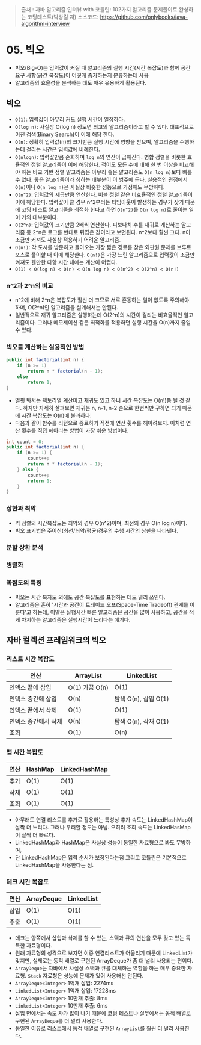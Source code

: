 > 출처 :  자바 알고리즘 인터뷰 with 코틀린: 102가지 알고리즘 문제풀이로 완성하는 코딩테스트(박상길 저)
> 소스코드: https://github.com/onlybooks/java-algorithm-interview

# 05. 빅오
- 빅오(Big-O)는 입력값이 커질 때 알고리즘의 실행 시간(시간 복잡도)과 함께 공간 요구 사항(공간 복잡도)이 어떻게 증가하는지 분류하는데 사용
- 알고리즘의 효율성을 분석하는 데도 매우 유용하게 활용된다.

## 빅오
- `O(1)`: 입력값이 아무리 커도 실행 시간이 일정하다.
- `O(log n)`: 사실상 O(log n) 정도면 최고의 알고리즘이라고 할 수 있다. 대표적으로 이진 검색(Binary Search)이 이에 해당 한다.
- `O(n)`: 정확히 입력값(n)의 크기만큼 실행 시간에 영향을 받으며, 알고리즘을 수행하는데 걸리는 시간은 입력값에 비례한다.
- `O(nlogn)`: 입력값만큼 순회하며 `log n`의 연산이 곱해진다. 병합 정렬을 비롯한 효율적인 정렬 알고리즘이 이에 해당한다.
적어도 모든 수에 대해 한 번 이상을 비교해야 하는 비교 기반 정렬 알고리즘은 아무리 좋은 알고리즘도 `O(n log n)`보다 빠를 수 없다.
좋은 알고리즘이라 칭하는 대부분이 이 범주에 든다. 실용적인 관점에서 `O(n)`이나 `O(n log n)`은 사실상 비슷한 성능으로 가정해도 무방하다.
- `O(n^2)`: 입력값의 제곱만큼 연산한다. 버블 정렬 같은 비효율적인 정렬 알고리즘이 이에 해당한다.
입력값이 클 경우 n^2부터는 타임아웃이 발생하는 경우가 잦기 때문에 코딩 테스트 알고리즘을 최적화 한다고 하면 `O(n^2)`를 `O(n log n)`로 줄이는 일이 거의 대부분이다.
- `O(2^n)`: 입력값의 크기만큼 2배씩 연산한다. 피보나치 수를 재귀로 계산하는 알고리즘 등
2^n은 로그를 반대로 뒤집은 값이라고 보면된다. n^2보다 훨씬 크다. n이 조금만 커져도 사실상 적용하기 어려운 알고리즘.
- `O(n!)`: 각 도시를 방문하고 돌아오는 가장 짧은 경로를 찾은 외판원 문제를 브루트 포스로 풀이할 때 이에 해당한다. `O(n!)`은 가장 느린 알고리즘으로 입력값이 조금만 켜져도
웬만한 다항 시간 내에는 계산이 어렵다.
- `O(1) < O(log n) < O(n) < O(n log n) < O(n^2) < O(2^n) < O(n!)`

### n^2과 2^n의 비교
- n^2에 비해 2^n은 복잡도가 훨씬 더 크므로 서로 혼동하는 일이 없도록 주의해야 하며, O(2^n)인 알고리즘을 설계해서는 안된다.
- 일반적으로 재귀 알고리즘은 실행하는데 O(2^n)의 시간이 걸리는 비효율적인 알고리즘이다. 그러나 메모제이션 같은 최적화를 적용하면 실행 시간을 O(n)까지 줄일 수 있다.

### 빅오를 계산하는 실용적인 방법
```java
public int factorial(int n) {
    if (n >= 1) 
        return n * factorial(n - 1);
    else
        return 1;
}
```
- 얼핏 봐서는 팩토리얼 계산이고 재귀도 있고 하니 시간 복잡도는 O(n!)쯤 될 것 같다. 하지만 자세히 살펴보면 재귀는 n, n-1, n-2 순으로 한번씩만 구하면 되기 때문에 시간 복잡도는
O(n)에 불과하다.
- 다음과 같이 함수를 리턴으로 종료하기 직전에 연산 횟수를 헤아려보자. 이처럼 연산 횟수를 직접 헤아리는 방법이 가장 쉬운 방법이다.
```java
int count = 0;
public int factorial(int n) {
    if (n >= 1) {
        count++;
        return n * factorial(n - 1);
    } else {
        count++;
        return 1;
    }
}
```
### 상한과 최악
- 퀵 정렬의 시간복잡도는 최악의 경우 O(n^2)이며, 최선의 경우 O(n log n)이다.
- 빅오 표기법은 주어신(최선/최악/평균)경우의 수행 시간의 상한을 나타낸다.

### 분할 상환 분석

### 병렬화

### 복잡도의 특징
- 빅오는 시간 복자도 외에도 공간 복잡도를 표현하는 데도 널리 쓰인다.
- 알고리즘은 흔히 '시간과 공간이 트레이드 오프(Space-Time Tradeoff) 관계를 이룬다'고 하는데, 이말은 실행시간 빠른 알고리즘은 공간을 많이 사용하고, 공간을 적게 차지하는 알고리즘은
실행시간이 느리다는 얘기다.

## 자바 컬렉션 프레임워크의 빅오

### 리스트 시간 복잡도

| 연산          | ArrayList    | LinkedList       |
|-------------|--------------|------------------|
| 인덱스 끝에 삽입   | O(1) 가끔 O(n) | O(1)             |
| 인덱스 중간에 삽입  | O(n)         | 탐색 O(n), 삽입 O(1) |
| 인덱스 끝에서 삭제  | O(1)         | O(1)             |
| 인덱스 중간에서 삭제 | O(n)         | 탐색 O(n), 삭재 O(1) |
| 조회          | O(1)         | O(n)             |

### 맵 시간 복잡도

| 연산 | HashMap | LinkedHashMap |
|----|---------|---------------|
| 추가 | O(1)    | O(1)          |
| 삭제 | O(1)    | O(1)          |
| 조회 | O(1)    | O(1)          |

- 아무래도 연결 리스트를 추가로 활용하는 특성상 추가 속도는 LinkedHashMap이 살짝 더 느리다. 그러나 우려할 정도는 아님. 오히려 조회 속도는 LinkedHasMap이 살짝 더 빠르다.
- LinkedHashMap과 HashMap은 사실상 성능이 동일한 자료형으로 봐도 무방하며, 
- 단 LinkedHashMap은 입력 순서가 보장된다는점 그리고 코틀린은 기본적으로 LinkedHashMap을 사용한다는 점.

### 데크 시간 복잡도

| 연산 | ArrayDeque | LinkedList |
|----|------------|------------|
| 삽입 | O(1)       | O(1)       |
| 추출 | O(1)       | O(1)       |

- 데크는 양쪽에서 삽입과 삭제를 할 수 있는, 스택과 큐의 연산을 모두 갖고 있는 독특한 자료형이다.
- 원래 자료형의 성격으로 보자면 이중 연결리스트가 어울리기 때문에 LinkedList가 맞지만, 실제로는 동적 배열로 구현된 ArrayDeque가 좀 더 널리 사용되는 편이다.
- `ArrayDeque`는 자바에서 사실상 스택과 큐를 대체하는 역할을 하는 매우 중요한 자료형. `Stack` 자료형은 성능에 문제가 있어 사용해선 안된다.
- `ArrayDeque<Integer>` 1억개 삽입: 2274ms
- `LinkedList<Integer>` 1억개 삽입: 17228ms
- `ArrayDeque<Integer>` 10만개 추출: 8ms
- `LinkedList<Integer>` 10만개 추출: 6ms
- 삽입 면에서는 속도 차가 많이 나기 때문에 코딩 테스트나 실무에서는 동적 배열로 구현된 `ArrayDeque`를 더 널리 사용한다.
- 동일한 이유로 리스트에서 동적 배열로 구현된 `ArrayList`를 훨씬 더 널리 사용한다.

